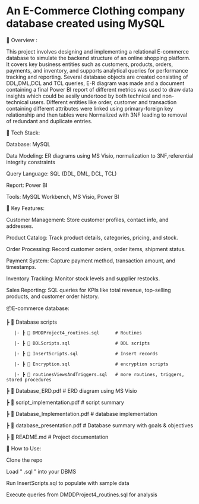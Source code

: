 # An E-Commerce Clothing company database created using MySQL
📌 Overview :

This project involves designing and implementing a relational E-commerce database to simulate the backend structure of an online shopping platform. 
It covers key business entities such as customers, products, orders, payments, and inventory, and supports analytical queries for performance tracking and reporting.
Several database objects are created consisting of DDL,DML,DCL and TCL queries, E-R diagram was made and a document containing a final Power BI report of  different metrics was used to draw data insights which could be aesily undertood by both technical and non-technical users.
Different entities like order, customer and transaction containing different attributes were linked using primary-foreign key relationship and then tables were Normalized with 3NF leading to removal of redundant and duplicate entries.  

🔧 Tech Stack:

Database: MySQL 

Data Modeling: ER diagrams using MS Visio, normalization to 3NF,referential integrity constraints 

Query Language: SQL (DDL, DML, DCL, TCL)

Report: Power BI

Tools: MySQL Workbench, MS Visio, Power BI 

📂 Key Features:

Customer Management: Store customer profiles, contact info, and addresses.

Product Catalog: Track product details, categories, pricing, and stock.

Order Processing: Record customer orders, order items, shipment status.

Payment System: Capture payment method, transaction amount, and timestamps.

Inventory Tracking: Monitor stock levels and supplier restocks.

Sales Reporting: SQL queries for KPIs like total revenue, top-selling products, and customer order history.

📦E-commerce database:

 ┣ 📜 Database scripts 
 
       |- ┣ 📜 DMDDProject4_routines.sql      # Routines 
   
       |- ┣ 📜 DDLScripts.sql                 # DDL scripts
   
       |- ┣ 📜 InsertScripts.sql              # Insert records 
   
       |- ┣ 📜 Encryption.sql                 # encryption scripts
   
       |- ┣ 📜 routinesViewsAndTriggers.sql   # more routines, triggers, stored procedures
   
 ┣ 📜 Database_ERD.pdf                        # ERD diagram using MS Visio
 
 ┣ 📜 script_implementation.pdf               # script summary
 
 ┣ 📜 Database_Implementation.pdf             # database implementation
   
 ┣ 📜 database_presentation.pdf               # Database summary with goals & objectives
  
 ┣ 📜 README.md                               # Project documentation


🚀 How to Use:

Clone the repo

Load " .sql " into your DBMS

Run InsertScripts.sql to populate with sample data

Execute queries from DMDDProject4_routines.sql for analysis


